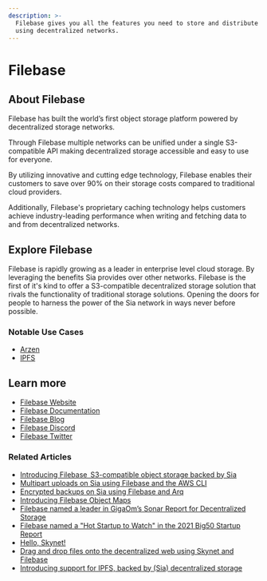```yaml
---
description: >-
  Filebase gives you all the features you need to store and distribute content
  using decentralized networks.
---
```


# Filebase

## About Filebase

Filebase has built the world’s first object storage platform powered by decentralized storage networks.

Through Filebase multiple networks can be unified under a single S3-compatible API making decentralized storage accessible and easy to use for everyone.

By utilizing innovative and cutting edge technology, Filebase enables their customers to save over 90% on their storage costs compared to traditional cloud providers.

Additionally, Filebase's proprietary caching technology helps customers achieve industry-leading performance when writing and fetching data to and from decentralized networks.

## Explore Filebase

Filebase is rapidly growing as a leader in enterprise level cloud storage. By leveraging the benefits Sia provides over other networks. Filebase is the first of it's kind to offer a S3-compatible decentralized storage solution that rivals the functionality of traditional storage solutions. Opening the doors for people to harness the power of the Sia network in ways never before possible.

### Notable Use Cases

* [Arzen](arzen.md)
* [IPFS](ipfs.md)

## Learn more

* [Filebase Website](https://filebase.com/)
* [Filebase Documentation](https://docs.filebase.com/)
* [Filebase Blog](https://filebase.com/blog)
* [Filebase Discord](https://discord.gg/V5Yj6ZuGyR)
* [Filebase Twitter](https://twitter.com/Filebase)

### Related Articles

* [Introducing Filebase   S3-compatible object storage backed by Sia](https://filebase.com/blog/helloworld/)
* [Multipart uploads on Sia using Filebase and the AWS CLI](https://filebase.com/blog/multipart-uploads-on-sia-using-filebase-and-the-aws-cli/)
* [Encrypted backups on Sia using Filebase and Arq](https://filebase.com/blog/arq/)
* [Introducing Filebase Object Maps](https://filebase.com/blog/introducing-filebase-object-maps/)
* [Filebase named a leader in GigaOm’s Sonar Report for Decentralized Storage](https://filebase.com/blog/gigaom-sonar/)
* [Filebase named a "Hot Startup to Watch" in the 2021 Big50 Startup Report](https://filebase.com/blog/filebase-has-been-a-hot-startup-to-watch-in-the-2021-big50-startup-report/)
* [Hello, Skynet!](https://filebase.com/blog/hello-skynet/)
* [Drag and drop files onto the decentralized web using Skynet and Filebase](https://filebase.com/blog/drag-and-drop-files-onto-the-decentralized-web-using-skynet-and-filebase/)
* [Introducing support for IPFS, backed by (Sia) decentralized storage](https://filebase.com/blog/introducing-support-for-ipfs-backed-by-decentralized-storage/)
